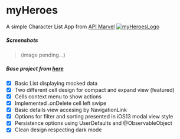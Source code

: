 # myHeroes
A simple Character List App from [API Marvel][apiMarvel]
[![myHeroesLogo](readme-img/myHeroes-repository-readme-circle-logo-small)](https://github.com/ssuperw/combineSignUp)
##### Screenshots
> (image pending…)


##### Base project from [here][iList] 
- [x] Basic List displaying mocked data
- [x] Two different cell design for compact and expand view (featured)
- [x] Cells context menu to show actions
- [x] Implemented .onDelete cell left swipe 
- [x] Basic details view accesing by NavigationLink
- [x] Options for filter and sorting presented in iOS13 modal view style
- [x] Persistence options using UserDefaults and @ObservableObject
- [x] Clean design respecting dark mode

[//]: # (links)

   [iList]: <https://github.com/ssuperw/iList>
   [myHeroes]: <https://github.com/ssuperw/myHeroes>
   [apiMarvel]: <https://developer.marvel.com/docs>
   